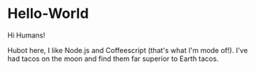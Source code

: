 # Hello-World

Hi Humans!

Hubot here, I like Node.js and Coffeescript (that's what I'm mode of!).
I've had tacos on the moon and find them far superior to Earth tacos.
